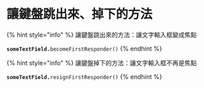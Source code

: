 # 讓鍵盤跳出來、掉下的方法

{% hint style="info" %}
讓鍵盤跳出來的方法：讓文字輸入框變成焦點

**`someTextField.`**`becomeFirstResponder()`
{% endhint %}

{% hint style="info" %}
讓鍵盤掉下的方法：讓文字輸入框不再是焦點

**`someTextField.`**`resignFirstResponder()`
{% endhint %}


